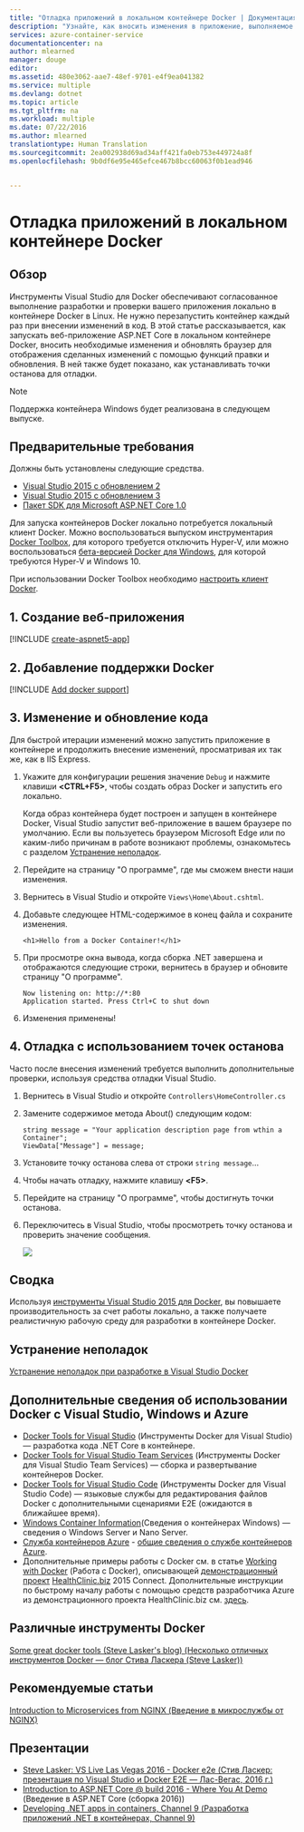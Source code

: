 ```yaml
---
title: "Отладка приложений в локальном контейнере Docker | Документация Майкрософт"
description: "Узнайте, как вносить изменения в приложение, выполняемое в локальном контейнере Docker, обновлять контейнер с помощью функций правки и обновления, а также устанавливать точки останова."
services: azure-container-service
documentationcenter: na
author: mlearned
manager: douge
editor: 
ms.assetid: 480e3062-aae7-48ef-9701-e4f9ea041382
ms.service: multiple
ms.devlang: dotnet
ms.topic: article
ms.tgt_pltfrm: na
ms.workload: multiple
ms.date: 07/22/2016
ms.author: mlearned
translationtype: Human Translation
ms.sourcegitcommit: 2ea002938d69ad34aff421fa0eb753e449724a8f
ms.openlocfilehash: 9b0df6e95e465efce467b8bcc60063f0b1ead946


---
```

# <a name="debugging-apps-in-a-local-docker-container"></a>Отладка приложений в локальном контейнере Docker
## <a name="overview"></a>Обзор
Инструменты Visual Studio для Docker обеспечивают согласованное выполнение разработки и проверки вашего приложения локально в контейнере Docker в Linux.
Не нужно перезапустить контейнер каждый раз при внесении изменений в код.
В этой статье рассказывается, как запускать веб-приложение ASP.NET Core в локальном контейнере Docker, вносить необходимые изменения и обновлять браузер для отображения сделанных изменений с помощью функций правки и обновления.
В ней также будет показано, как устанавливать точки останова для отладки.

> [!NOTE]
> Поддержка контейнера Windows будет реализована в следующем выпуске.
> 
> 

## <a name="prerequisites"></a>Предварительные требования
Должны быть установлены следующие средства.

* [Visual Studio 2015 с обновлением 2](https://go.microsoft.com/fwlink/?LinkId=691978)
*  [Visual Studio 2015 с обновлением 3](https://go.microsoft.com/fwlink/?LinkId=691129)
* [Пакет SDK для Microsoft ASP.NET Core 1.0](https://go.microsoft.com/fwlink/?LinkID=809122)

Для запуска контейнеров Docker локально потребуется локальный клиент Docker.
Можно воспользоваться выпуском инструментария [Docker Toolbox](https://www.docker.com/products/overview#/docker_toolbox), для которого требуется отключить Hyper-V, или можно воспользоваться [бета-версией Docker для Windows](https://beta.docker.com), для которой требуются Hyper-V и Windows 10.

При использовании Docker Toolbox необходимо [настроить клиент Docker](vs-azure-tools-docker-setup.md).

## <a name="1-create-a-web-app"></a>1. Создание веб-приложения
[!INCLUDE [create-aspnet5-app](../includes/create-aspnet5-app.md)]

## <a name="2-add-docker-support"></a>2. Добавление поддержки Docker
[!INCLUDE [Add docker support](../includes/vs-azure-tools-docker-add-docker-support.md)]

## <a name="3-edit-your-code-and-refresh"></a>3. Изменение и обновление кода
Для быстрой итерации изменений можно запустить приложение в контейнере и продолжить внесение изменений, просматривая их так же, как в IIS Express.

1. Укажите для конфигурации решения значение `Debug` и нажмите клавиши **&lt;CTRL+F5>**, чтобы создать образ Docker и запустить его локально.
   
    Когда образ контейнера будет построен и запущен в контейнере Docker, Visual Studio запустит веб-приложение в вашем браузере по умолчанию.
    Если вы пользуетесь браузером Microsoft Edge или по каким-либо причинам в работе возникают проблемы, ознакомьтесь с разделом [Устранение неполадок](vs-azure-tools-docker-troubleshooting-docker-errors.md).
2. Перейдите на страницу "О программе", где мы сможем внести наши изменения.
3. Вернитесь в Visual Studio и откройте `Views\Home\About.cshtml`.
4. Добавьте следующее HTML-содержимое в конец файла и сохраните изменения.
   
    ```
    <h1>Hello from a Docker Container!</h1>
    ```
5. При просмотре окна вывода, когда сборка .NET завершена и отображаются следующие строки, вернитесь в браузер и обновите страницу "О программе".
   
   ```
   Now listening on: http://*:80
   Application started. Press Ctrl+C to shut down
   ```
6. Изменения применены!

## <a name="4-debug-with-breakpoints"></a>4. Отладка с использованием точек останова
Часто после внесения изменений требуется выполнить дополнительные проверки, используя средства отладки Visual Studio.

1. Вернитесь в Visual Studio и откройте `Controllers\HomeController.cs`
2. Замените содержимое метода About() следующим кодом:
   
   ```
   string message = "Your application description page from wthin a Container";
   ViewData["Message"] = message;
   ````
3. Установите точку останова слева от строки `string message`…
4. Чтобы начать отладку, нажмите клавишу **&lt;F5>**.
5. Перейдите на страницу "О программе", чтобы достигнуть точки останова.
6. Переключитесь в Visual Studio, чтобы просмотреть точку останова и проверить значение сообщения.
   
   ![][2]

## <a name="summary"></a>Сводка
Используя [инструменты Visual Studio 2015 для Docker](https://aka.ms/DockerToolsForVS), вы повышаете производительность за счет работы локально, а также получаете реалистичную рабочую среду для разработки в контейнере Docker.

## <a name="troubleshooting"></a>Устранение неполадок
[Устранение неполадок при разработке в Visual Studio Docker](vs-azure-tools-docker-troubleshooting-docker-errors.md)

## <a name="more-about-docker-with-visual-studio-windows-and-azure"></a>Дополнительные сведения об использовании Docker с Visual Studio, Windows и Azure
* [Docker Tools for Visual Studio](http://aka.ms/dockertoolsforvs) (Инструменты Docker для Visual Studio) — разработка кода .NET Core в контейнере.
* [Docker Tools for Visual Studio Team Services](http://aka.ms/dockertoolsforvsts) (Инструменты Docker для Visual Studio Team Services) — сборка и развертывание контейнеров Docker.
* [Docker Tools for Visual Studio Code](http://aka.ms/dockertoolsforvscode) (Инструменты Docker для Visual Studio Code) — языковые службы для редактирования файлов Docker с дополнительными сценариями E2E (ожидаются в ближайшее время).
* [Windows Container Information](http://aka.ms/containers)(Сведения о контейнерах Windows) — сведения о Windows Server и Nano Server.
* [Служба контейнеров Azure](https://azure.microsoft.com/services/container-service/)  -  [общие сведения о службе контейнеров Azure](http://aka.ms/AzureContainerService).
* Дополнительные примеры работы с Docker см. в статье [Working with Docker](https://github.com/Microsoft/HealthClinic.biz/wiki/Working-with-Docker) (Работа с Docker), описывающей [демонстрационный проект](https://blogs.msdn.microsoft.com/visualstudio/2015/12/08/connectdemos-2015-healthclinic-biz/) [HealthClinic.biz](https://github.com/Microsoft/HealthClinic.biz) 2015 Connect. Дополнительные инструкции по быстрому началу работы с помощью средств разработчика Azure из демонстрационного проекта HealthClinic.biz см. [здесь](https://github.com/Microsoft/HealthClinic.biz/wiki/Azure-Developer-Tools-Quickstarts).

## <a name="various-docker-tools"></a>Различные инструменты Docker
[Some great docker tools (Steve Lasker's blog) (Несколько отличных инструментов Docker — блог Стива Ласкера (Steve Lasker))](https://blogs.msdn.microsoft.com/stevelasker/2016/03/25/some-great-docker-tools/)

## <a name="good-articles"></a>Рекомендуемые статьи
[Introduction to Microservices from NGINX (Введение в микрослужбы от NGINX)](https://www.nginx.com/blog/introduction-to-microservices/)

## <a name="presentations"></a>Презентации
* [Steve Lasker: VS Live Las Vegas 2016 - Docker e2e (Стив Ласкер: презентация по Visual Studio и Docker E2E — Лас-Вегас, 2016 г.)](https://github.com/SteveLasker/Presentations/blob/master/VSLive2016/Vegas/)
* [Introduction to ASP.NET Core @ build 2016 - Where You At Demo](https://channel9.msdn.com/Events/Build/2016/B810) (Введение в ASP.NET Core (сборка 2016))
* [Developing .NET apps in containers, Channel 9 (Разработка приложений .NET в контейнерах, Channel 9)](https://blogs.msdn.microsoft.com/stevelasker/2016/02/19/developing-asp-net-apps-in-docker-containers/)

[2]: ./media/vs-azure-tools-docker-edit-and-refresh/breakpoint.png



<!--HONumber=Nov16_HO3-->


